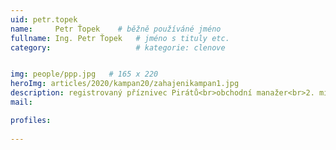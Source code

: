 ```yaml
---
uid: petr.topek
name:     Petr Ťopek  	# běžně používáné jméno
fullname: Ing. Petr Ťopek  	# jméno s tituly etc.
category:                   # kategorie: clenove


img: people/ppp.jpg   # 165 x 220
heroImg: articles/2020/kampan20/zahajenikampan1.jpg
description: registrovaný příznivec Pirátů<br>obchodní manažer<br>2. místostarosta Otrokovic<br>Otrokovice # kratký popis, max 160 znaků
mail:

profiles:
  
---
```


